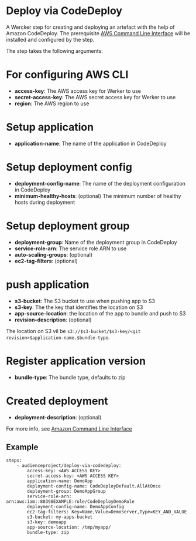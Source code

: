 # Deploy via CodeDeploy

A Wercker step for creating and deploying an artefact with the help of Amazon CodeDeploy.
The prerequisite [AWS Command Line Interface](https://aws.amazon.com/cli/) will be installed and configured by the step. 

The step takes the following arguments:
# For configuring AWS CLI
* **access-key**: The AWS access key for Werker to use
* **secret-access-key**: The AWS secret access key for Werker to use
* **region**: The AWS region to use

# Setup application
* **application-name**: The name of the application in CodeDeploy
# Setup deployment config
* **deployment-config-name**: The name of the deployment configuration in CodeDeploy
* **minimum-healthy-hosts**: (optional) The minimum number of healthy hosts during deployment

# Setup deployment group
* **deployment-group**: Name of the deployment group in CodeDeploy
* **service-role-arn**: The service role ARN to use
* **auto-scaling-groups**: (optional)  
* **ec2-tag-filters**: (optional)

# push application
* **s3-bucket**: The S3 bucket to use when pushing app to S3
* **s3-key**: The the key that identifies the location on S3
* **app-source-location**: the location of the app to bundle and push to S3
* **revision-description**: (optional) 

The location on S3 vil be `s3://$s3-bucket/$s3-key/<git revision>$application-name.$bundle-type`.

# Register application version    
* **bundle-type**: The bundle type, defaults to zip
# Created deployment
* **deployment-description**: (optional)



For more info, see [Amazon Command Line Interface](http://docs.aws.amazon.com/cli/latest/reference/deploy)

## Example

```
steps:
    - audienceproject/deploy-via-codedeploy:
        access-key: <AWS ACCESS KEY>
        secret-access-key: <AWS ACCESS KEY>
        application-name: DemoApp
        deployment-config-name: CodeDeployDefault.AllAtOnce
        deployment-group: DemoAppGroup
        service-role-arn: arn:aws:iam::80398EXAMPLE:role/CodeDeployDemoRole
        deployment-config-name: DemoAppConfig                         
        ec2-tag-filters: Key=Name,Value=DemoServer,Type=KEY_AND_VALUE 
        s3-bucket: my-apps-bucket
        s3-key: demoapp
        app-source-location: /tmp/myapp/
        bundle-type: zip
```

